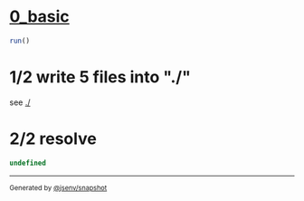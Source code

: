 # [0_basic](../../jsenv_scripts.test.mjs#L61)

```js
run()
```

# 1/2 write 5 files into "./"

see [./](./)

# 2/2 resolve

```js
undefined
```
---

<sub>
  Generated by <a href="https://github.com/jsenv/core/tree/main/packages/independent/snapshot">@jsenv/snapshot</a>
</sub>
